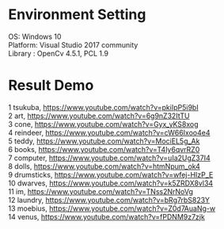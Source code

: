 #  Environment Setting
OS: Windows 10 \
Platform: Visual Studio 2017 community \
Library : OpenCv 4.5.1, PCL 1.9 

#  Result Demo
1 tsukuba,  https://www.youtube.com/watch?v=pkiIpP5i9bI \
2 art,   https://www.youtube.com/watch?v=6g9nZ32ItTU \
3 cone,   https://www.youtube.com/watch?v=Gyx_yKS8xog \
4 reindeer,  https://www.youtube.com/watch?v=cW66Ixoo4e4 \
5 teddy, https://www.youtube.com/watch?v=MociEL5g_Ak  \
6 books, https://www.youtube.com/watch?v=T4Iy6qvrRZ0 \
7 computer, https://www.youtube.com/watch?v=uIa2UgZ37I4 \
8 dolls, https://www.youtube.com/watch?v=htmNpum_ok4 \
9 drumsticks, https://www.youtube.com/watch?v=wfej-HIzP_E \
10 dwarves, https://www.youtube.com/watch?v=k5ZRDX8vl34 \
11 im, https://www.youtube.com/watch?v=TNss2NrNoVg \
12 laundry, https://www.youtube.com/watch?v=bRg7rbS823Y \
13 moebius, https://www.youtube.com/watch?v=Z0d7AuaNg-w \
14 venus, https://www.youtube.com/watch?v=fPDNM9z7zjk  
